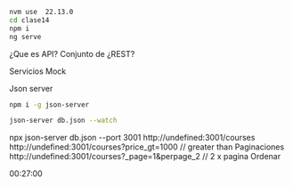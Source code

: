 ```bash
nvm use  22.13.0
cd clase14
npm i
ng serve
```

¿Que es API? Conjunto de
¿REST?

Servicios Mock

Json server

```bash
npm i -g json-server
```

```bash
json-server db.json --watch
```

npx json-server db.json --port 3001
http://undefined:3001/courses
http://undefined:3001/courses?price_gt=1000 // greater than
Paginaciones
http://undefined:3001/courses?_page=1&perpage_2 // 2 x pagina
Ordenar
 

00:27:00
